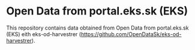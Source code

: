 # Open Data from portal.eks.sk (EKS)

This repository contains data obtained from Open Data from portal.eks.sk
(EKS) eith eks-od-harvestrer (https://github.com/OpenDataSk/eks-od-harvestrer).
